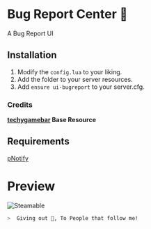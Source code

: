 # Bug Report Center 🎉
A Bug Report UI

## Installation

1) Modify the `config.lua` to your liking.
2) Add the folder to your server resources.
3) Add `ensure ui-bugreport` to your server.cfg.

### Credits
**[techygamebar](https://github.com/techygamebar/standalone-ui-bugreport) Base Resource**
 
## Requirements

[pNotify](https://forum.cfx.re/t/release-pnotify-in-game-js-notifications-using-noty/20659)

# Preview
![Steamable](https://user-images.githubusercontent.com/90366824/138571288-adafab40-c275-4523-af35-d039fdd3909e.gif)


```zsh
>  Giving out 🍪, To People that follow me!
```
